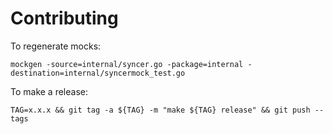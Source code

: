 # Contributing

To regenerate mocks:

```shell
mockgen -source=internal/syncer.go -package=internal -destination=internal/syncermock_test.go
```

To make a release:

```shell
TAG=x.x.x && git tag -a ${TAG} -m "make ${TAG} release" && git push --tags
```
